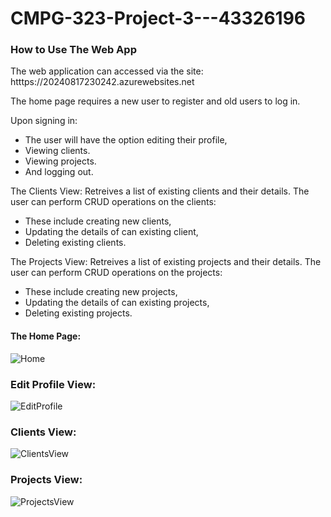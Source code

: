 # CMPG-323-Project-3---43326196

### How to Use The Web App
The web application can accessed via the site: htttps://20240817230242.azurewebsites.net

The home page requires a new user to register and old users to log in.

Upon signing in:
- The user will have the option editing their profile,
- Viewing clients.
- Viewing projects.
- And logging out.

The Clients View:
Retreives a list of existing clients and their details.
The user can perform CRUD operations on the clients:
- These include creating new clients,
- Updating the details of can existing client,
- Deleting existing clients.

The Projects View:
Retreives a list of existing projects and their details.
The user can perform CRUD operations on the projects:
- These include creating new projects,
- Updating the details of can existing projects,
- Deleting existing projects.

#### The Home Page:
![Home](https://github.com/user-attachments/assets/50b4d948-18c2-4d8c-95ea-94208e207e3b)

### Edit Profile View:
![EditProfile](https://github.com/user-attachments/assets/c80cc487-bfe6-44b9-9c71-14fb41c2e1fe)

### Clients View:
![ClientsView](https://github.com/user-attachments/assets/08090efd-b821-4426-9726-744eb6dc5463)

### Projects View:
![ProjectsView](https://github.com/user-attachments/assets/0ab5a904-0508-4ced-9672-96396ae019ec)



